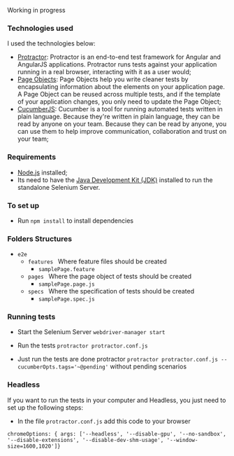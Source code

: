 Working in progress

### Technologies used

I used the technologies below:

* [Protractor](https://www.protractortest.org/#/): Protractor is an end-to-end test framework for Angular and AngularJS applications. Protractor runs tests against your application running in a real browser, interacting with it as a user would;
* [Page Objects](https://www.protractortest.org/#/page-objects): Page Objects help you write cleaner tests by encapsulating information about the elements on your application page. A Page Object can be reused across multiple tests, and if the template of your application changes, you only need to update the Page Object;
* [CucumberJS](https://github.com/cucumber/cucumber-js): Cucumber is a tool for running automated tests written in plain language. Because they're written in plain language, they can be read by anyone on your team. Because they can be read by anyone, you can use them to help improve communication, collaboration and trust on your team;

### Requirements

- [Node.js](https://nodejs.org/en/download/) installed;
- Its need to have the [Java Development Kit (JDK)](https://www.oracle.com/technetwork/java/javase/downloads/index.html) installed to run the standalone Selenium Server.

### To set up

- Run ```npm install``` to install dependencies

### Folders Structures

* ```e2e ```
    * ```features ``` Where feature files should be created
        * ```samplePage.feature ```
    * ```pages ``` Where the page object of tests should be created
        * ```samplePage.page.js ```
    * ```specs ``` Where the specification of tests should be created
        * ```samplePage.spec.js ```
### Running tests

- Start the Selenium Server ```webdriver-manager start```

- Run the tests ```protractor protractor.conf.js```

- Just run the tests are done protractor ```protractor protractor.conf.js --cucumberOpts.tags='~@pending'``` without pending scenarios

### Headless

If you want to run the tests in your computer and Headless, you just need to set up the following steps:


- In the file ```protractor.conf.js``` add this code to your browser

```chromeOptions: { args: ['--headless', '--disable-gpu', '--no-sandbox', '--disable-extensions', '--disable-dev-shm-usage', '--window-size=1600,1020']}```